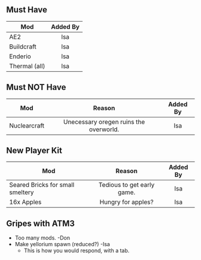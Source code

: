 <!-- TITLE: New Pack -->
<!-- SUBTITLE: In a couple months when everyones Meinkraft batteries are recharged we're going to assemble a refined pack, please make suggestions below. -->

## Must Have
|  Mod  | Added By |    
|----------|:-------------:|
| AE2 | Isa |
| Buildcraft | Isa |
| Enderio | Isa |
| Thermal (all) | Isa |

## Must NOT Have
|  Mod  | Reason | Added By |    
|----------|:-------------:|:-------------:|
| Nuclearcraft | Unecessary oregen ruins the overworld. | Isa |

## New Player Kit
|  Mod  | Reason | Added By |    
|----------|:-------------:|:-------------:|
| Seared Bricks for small smeltery | Tedious to get early game. | Isa |
| 16x Apples | Hungry for apples? | Isa |

## Gripes with ATM3
* Too many mods. -Don
* Make yellorium spawn (reduced?) -Isa
	* This is how you would respond, with a tab.
